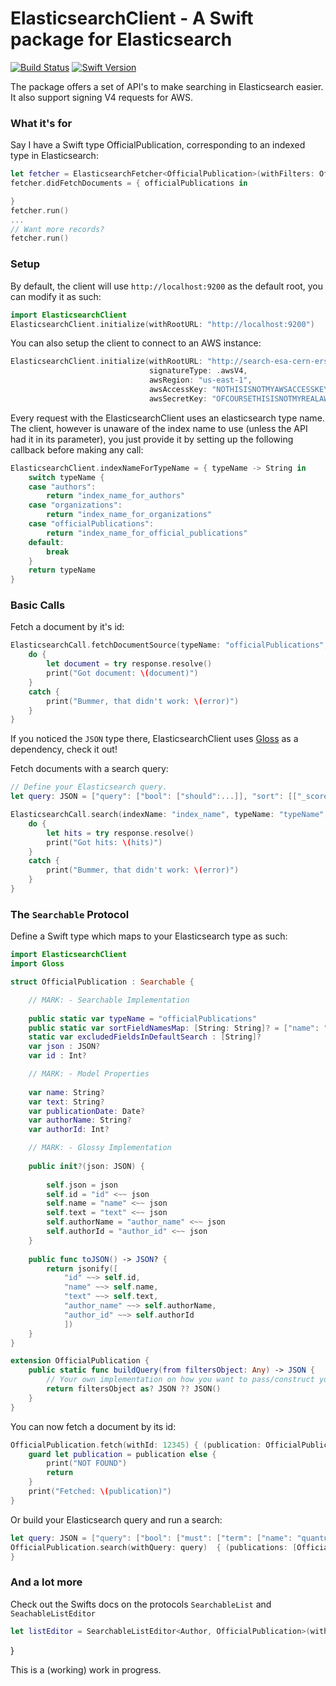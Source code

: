 # ElasticsearchClient - A Swift package for Elasticsearch

[![Build Status][image-1]][1] [![Swift Version][image-2]][2]

The package offers a set of API's to make searching in Elasticsearch easier. It also support signing V4 requests for AWS.

### What it's for
Say I have a Swift type OfficialPublication, corresponding to an indexed type in Elasticsearch:
```swift
let fetcher = ElasticsearchFetcher<OfficialPublication>(withFilters: OfficialPublication.query(forSearchText: "quantum entanglement")
fetcher.didFetchDocuments = { officialPublications in

}
fetcher.run()
...
// Want more records?
fetcher.run()

```

### Setup
By default, the client will use `http://localhost:9200` as the default root, you can modify it as such:
```swift
import ElasticsearchClient
ElasticsearchClient.initialize(withRootURL: "http://localhost:9200")
```
You can also setup the client to connect to an AWS instance:
```swift
ElasticsearchClient.initialize(withRootURL: "http://search-esa-cern-ers1-vkzyt8wegfb2ah652a924fsbhq.us-east-1.es.amazonaws.com",
                               signatureType: .awsV4,
                               awsRegion: "us-east-1",
                               awsAccessKey: "NOTHISISNOTMYAWSACCESSKEY",
                               awsSecretKey: "OFCOURSETHISISNOTMYREALAWSSECRETKEY")
```
Every request with the ElasticsearchClient uses an elasticsearch type name. The client, however is unaware of the index name to use (unless the API had it in its parameter), you just provide it by setting up the following callback before making any call:
```swift
ElasticsearchClient.indexNameForTypeName = { typeName -> String in
    switch typeName {
    case "authors":
        return "index_name_for_authors"
    case "organizations":
        return "index_name_for_organizations"
    case "officialPublications":
        return "index_name_for_official_publications"
    default:
        break
    }
    return typeName
}
```
### Basic Calls
Fetch a document by it's id:
```swift
ElasticsearchCall.fetchDocumentSource(typeName: "officialPublications", id: 3987525) { (response: ElasticsearchAsyncResult<JSON>) in
    do {
        let document = try response.resolve()
        print("Got document: \(document)")
    }
    catch {
        print("Bummer, that didn't work: \(error)")
    }
}
```
If you noticed the `JSON` type there, ElasticsearchClient uses [Gloss](https://github.com/hkellaway/Gloss) as a dependency, check it out!

Fetch documents with a search query:
```swift
// Define your Elasticsearch query.
let query: JSON = ["query": ["bool": ["should":...]], "sort": [["_score": "asc"]]

ElasticsearchCall.search(indexName: "index_name", typeName: "typeName", query: query)  { (response: ElasticsearchAsyncResult<JSON>) in
    do {
        let hits = try response.resolve()
        print("Got hits: \(hits)")
    }
    catch {
        print("Bummer, that didn't work: \(error)")
    }
}
```
### The `Searchable` Protocol
Define a Swift type which maps to your Elasticsearch type as such:
```swift
import ElasticsearchClient
import Gloss

struct OfficialPublication : Searchable {

    // MARK: - Searchable Implementation
    
    public static var typeName = "officialPublications"
    public static var sortFieldNamesMap: [String: String]? = ["name": "name.raw_lowercase"]
    static var excludedFieldsInDefaultSearch : [String]?
    var json : JSON?
    var id : Int?

    // MARK: - Model Properties
    
    var name: String?
    var text: String?
    var publicationDate: Date?
    var authorName: String?
    var authorId: Int?

    // MARK: - Glossy Implementation
    
    public init?(json: JSON) {
        
        self.json = json
        self.id = "id" <~~ json
        self.name = "name" <~~ json
        self.text = "text" <~~ json
        self.authorName = "author_name" <~~ json
        self.authorId = "author_id" <~~ json
    }
    
    public func toJSON() -> JSON? {
        return jsonify([
            "id" ~~> self.id,
            "name" ~~> self.name,
            "text" ~~> self.text,
            "author_name" ~~> self.authorName,
            "author_id" ~~> self.authorId
            ])
    }
}

extension OfficialPublication {
    public static func buildQuery(from filtersObject: Any) -> JSON {
        // Your own implementation on how you want to pass/construct your query from whatever
        return filtersObject as? JSON ?? JSON()
    }
}
```
You can now fetch a document by its id:
```swift
OfficialPublication.fetch(withId: 12345) { (publication: OfficialPublication?) in
    guard let publication = publication else {
        print("NOT FOUND")
        return
    }
    print("Fetched: \(publication)")
}
```
Or build your Elasticsearch query and run a search:
```swift
let query: JSON = ["query": ["bool": ["must": ["term": ["name": "quantum entanglement"]]]]] // Your Elasticsearch query
OfficialPublication.search(withQuery: query)  { (publications: [OfficialPublication]?) in
}
```

### And a lot more
Check out the Swifts docs on the protocols `SearchableList` and `SeachableListEditor`
```swift
let listEditor = SearchableListEditor<Author, OfficialPublication>(withId: someAuthorId, filters: publicationFilters, sortedBy: sortByFieldName, sortAscending: sortIsAscending)
```
}

This is a (working) work in progress.




[1]:    https://travis-ci.org/amorican/ElasticsearchClient
[2]:    https://swift.org "Swift"

[image-1]:  https://travis-ci.org/amorican/ElasticsearchClient.svg
[image-2]:  https://img.shields.io/badge/swift-version%203-blue.svg